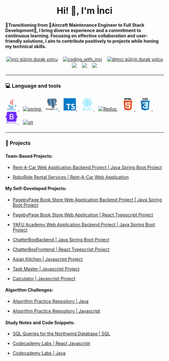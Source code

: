 ###
<h1 align="center">  Hi! 👋, I'm İnci</h1>
<h4 align="left">🚀Transitioning from 🛫Aircraft Maintenance Engineer to Full Stack Development🛬, I bring diverse experience and a commitment to continuous learning. Focusing on effective collaboration and user-friendly solutions, I aim to contribute positively to projects while honing my technical skills.</h4>

###

<div align="center">  
  <a href="https://www.linkedin.com/in/inci-g%C3%BCl%C3%A7in-durak-yolcu-b1388761/" target="blank"><img align="center" src="https://raw.githubusercontent.com/rahuldkjain/github-profile-readme-generator/master/src/images/icons/Social/linked-in-alt.svg" alt="i̇nci gülçin durak yolcu" height="30" width="auto" /></a> &nbsp;&nbsp;
  <a href="https://www.instagram.com/coding_with_inci/" target="blank"><img align="center" src="https://raw.githubusercontent.com/rahuldkjain/github-profile-readme-generator/master/src/images/icons/Social/instagram.svg" alt="coding_with_inci" height="30" width="auto" /></a> &nbsp;&nbsp;
  <a href="https://medium.com/@incigulcindurak" target="blank"><img align="center" src="https://raw.githubusercontent.com/rahuldkjain/github-profile-readme-generator/master/src/images/icons/Social/medium.svg" alt="@i̇nci gülçin durak yolcu" height="30" width="auto" /></a> &nbsp;&nbsp;
  <a href="https://gist.github.com/InciGulcinDY" target="blank"><img align="center" src="https://github.com/InciGulcinDY/InciGulcinDY/assets/113159986/bb974f5c-b58e-426b-8c86-970f04a638d5" height="30" width="auto" /></a> &nbsp;&nbsp;
  <a href="https://www.hackerrank.com/profile/incigulcindurak" target="blank"><img align="center" src="https://upload.wikimedia.org/wikipedia/commons/thumb/4/40/HackerRank_Icon-1000px.png/600px-HackerRank_Icon-1000px.png" height="30" width="auto" /></a> &nbsp;&nbsp;
  <a href="https://www.w3profile.com/inci" target="blank"><img align="center" src="https://upload.wikimedia.org/wikipedia/commons/thumb/a/a0/W3Schools_logo.svg/512px-W3Schools_logo.svg.png" height="30" width="auto" /></a> &nbsp;&nbsp;
</div> 

###
---
<h3 align="left">💻 Language and tools</h3>

###

<div align="left">
  <p align="left"> 
    <a href="https://www.java.com" target="_blank" rel="noreferrer"> <img src="https://raw.githubusercontent.com/devicons/devicon/master/icons/java/java-original.svg" alt="java" width="40" height="40"/> </a> &nbsp;&nbsp;
    <a href="https://spring.io/" target="_blank" rel="noreferrer"> <img src="https://www.vectorlogo.zone/logos/springio/springio-icon.svg" alt="spring" width="40" height="40"/> </a> &nbsp;&nbsp;
    <a href="https://www.postgresql.org" target="_blank" rel="noreferrer"> <img src="https://raw.githubusercontent.com/devicons/devicon/master/icons/postgresql/postgresql-original-wordmark.svg" alt="postgresql" width="40" height="40"/> </a>&nbsp;&nbsp;
    <a href="https://www.typescriptlang.org/" target="_blank" rel="noreferrer"> <img src="https://raw.githubusercontent.com/devicons/devicon/master/icons/typescript/typescript-original.svg" alt="typescript" width="40" height="40"/> </a>&nbsp;&nbsp;
    <a href="https://reactjs.org/" target="_blank" rel="noreferrer"> <img src="https://raw.githubusercontent.com/devicons/devicon/master/icons/react/react-original-wordmark.svg" alt="react" width="40" height="40"/> </a> &nbsp;&nbsp;
    <a href="https://redux.js.org/" target="_blank" rel="noreferrer"> <img src="https://github.com/InciGulcinDY/InciGulcinDY/assets/113159986/7872aa44-d592-4d1f-9920-7a8c2d3f5306" alt="Redux" width="auto" height="40"/> </a> &nbsp;&nbsp;
    <a href="https://www.w3.org/html/" target="_blank" rel="noreferrer"> <img src="https://raw.githubusercontent.com/devicons/devicon/master/icons/html5/html5-original-wordmark.svg" alt="html5" width="40" height="40"/> </a> &nbsp;&nbsp;
    <a href="https://www.w3schools.com/css/" target="_blank" rel="noreferrer"> <img src="https://raw.githubusercontent.com/devicons/devicon/master/icons/css3/css3-original-wordmark.svg" alt="css3" width="40" height="40"/> </a> &nbsp;&nbsp;
    <a href="https://getbootstrap.com" target="_blank" rel="noreferrer"> <img src="https://raw.githubusercontent.com/devicons/devicon/master/icons/bootstrap/bootstrap-plain-wordmark.svg" alt="bootstrap" width="40" height="40"/> </a> &nbsp;&nbsp;  
    <a href="https://git-scm.com/" target="_blank" rel="noreferrer"> <img src="https://www.vectorlogo.zone/logos/git-scm/git-scm-icon.svg" alt="git" width="40" height="40"/> </a>        
  </p>
</div>

###
---
<h3 align="left">📎 Projects</h3>

###

<div align="left">
  <p align="left"> 
    <h4>Team-Based Projects:</h4>
    <ul>
      <li>
        <a href="https://github.com/InciGulcinDY/Rent-A-Car" target="_blank" rel="noreferrer"> <p>Rent-A-Car Web Application Backend Project | Java Spring Boot Project</p> </a>
      </li>
      <li>
        <a href="https://github.com/InciGulcinDY/project-rbride" target="_blank" rel="noreferrer"> <p>RoboRide Rental Services | Rent-A-Car Web Application</p> </a>
      </li>
    </ul>
    <h4>My Self-Developed Projects: </h4>
  <ul>
      <li>
        <a href="https://github.com/InciGulcinDY/PageByPageBookStoreApp-backend" target="_blank" rel="noreferrer"> <p>PagebyPage Book Store Web Application Backend Project | Java Spring Boot Project</p> </a>
      </li>
      <li>
        <a href="https://github.com/InciGulcinDY/PageByPageBookStoreApp-frontend" target="_blank" rel="noreferrer"> <p>PagebyPage Book Store Web Application | React Typescript Project</p> </a>
      </li>
      <li>
        <a href="https://github.com/InciGulcinDY/YafuAcademyBackend" target="_blank" rel="noreferrer"> <p>YAFU Academy Web Application Backend Project | Java Spring Boot Project</p> </a>
      </li>
      <li>
        <a href="https://github.com/InciGulcinDY/ChatterBoxBackend" target="_blank" rel="noreferrer"> <p>ChatterBoxBackend | Java Spring Boot Project </p> </a>
      </li>
      <li>
        <a href="https://github.com/InciGulcinDY/ChatterBoxFrontend" target="_blank" rel="noreferrer"> <p>ChatterBoxFrontend | React Typescript Project </p> </a>
      </li>
      <li>
        <a href="https://github.com/InciGulcinDY/asianKitchen" target="_blank" rel="noreferrer"> <p>Asian Kitchen | Javascript Project </p> </a>
      </li>
      <li>
        <a href="https://github.com/InciGulcinDY/taskMaster" target="_blank" rel="noreferrer"> <p>Task Master | Javascript Project </p> </a>
      </li>
      <li>
        <a href="https://github.com/InciGulcinDY/calculator" target="_blank" rel="noreferrer"> <p>Calculator | Javascript Project </p> </a>
      </li>
    </ul>
  <h4>Algorithm Challenges: </h4>
    <ul>
      <li>
        <a href="https://github.com/InciGulcinDY/Algorithms" target="_blank" rel="noreferrer"> <p>Algorithm Practice Repository | Java </p> </a>
      </li>
      <li>
        <a href="https://github.com/InciGulcinDY/JavascriptAlgorithms" target="_blank" rel="noreferrer"> <p>Algorithm Practice Repository | Javascript</p> </a>
      </li>
    </ul>
  <h4>Study Notes and Code Snippets: </h4>
      <ul>
      <li>
        <a href="https://github.com/InciGulcinDY/SQL-Queries-for-the-Northwind-Database" target="_blank" rel="noreferrer"> <p>SQL Queries for the Northwind Database | SQL </p> </a>
      </li>
      <li>
        <a href="https://github.com/InciGulcinDY/Codecademy-React-Labs" target="_blank" rel="noreferrer"> <p>Codecademy Labs | React Javascript</p> </a>
      </li>
      <li>
        <a href="https://github.com/InciGulcinDY/Codecademy-Java-Labs" target="_blank" rel="noreferrer"> <p>Codecademy Labs | Java</p> </a>
      </li>
    </ul>
  </p>
</div>
